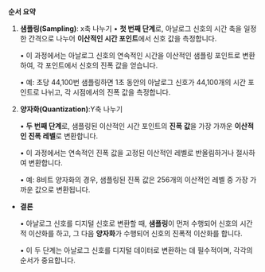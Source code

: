 **순서 요약**

  

1. **샘플링(Sampling)**: x축 나누기
	• **첫 번째 단계**로, 아날로그 신호의 시간 축을 일정한 간격으로 나누어 **이산적인 시간 포인트**에서 신호 값을 측정합니다.
	
	• 이 과정에서는 아날로그 신호의 연속적인 시간을 이산적인 샘플링 포인트로 변환하여, 각 포인트에서 신호의 진폭 값을 얻습니다.
	
	• 예: 초당 44,100번 샘플링하면 1초 동안의 아날로그 신호가 44,100개의 시간 포인트로 나뉘고, 각 시점에서의 진폭 값을 측정합니다.
	
2. **양자화(Quantization)**:Y축 나누기
	
	• **두 번째 단계**로, 샘플링된 이산적인 시간 포인트의 **진폭 값**을 가장 가까운 **이산적인 진폭 레벨**로 변환합니다.
	
	• 이 과정에서는 연속적인 진폭 값을 고정된 이산적인 레벨로 반올림하거나 절사하여 변환합니다.
	
	• 예: 8비트 양자화의 경우, 샘플링된 진폭 값은 256개의 이산적인 레벨 중 가장 가까운 값으로 변환됩니다.
- **결론**
	
	• 아날로그 신호를 디지털 신호로 변환할 때, **샘플링**이 먼저 수행되어 신호의 시간적 이산화를 하고, 그 다음 **양자화**가 수행되어 신호의 진폭적 이산화를 합니다.
	
	• 이 두 단계는 아날로그 신호를 디지털 데이터로 변환하는 데 필수적이며, 각각의 순서가 중요합니다.